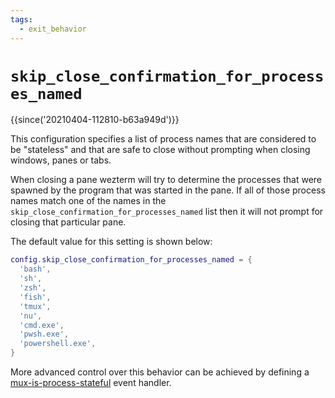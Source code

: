 ```yaml
---
tags:
  - exit_behavior
---
```

# `skip_close_confirmation_for_processes_named`

{{since('20210404-112810-b63a949d')}}

This configuration specifies a list of process names that are
considered to be "stateless" and that are safe to close without
prompting when closing windows, panes or tabs.

When closing a pane wezterm will try to determine the processes
that were spawned by the program that was started in the pane.
If all of those process names match one of the names in the
`skip_close_confirmation_for_processes_named` list then it will
not prompt for closing that particular pane.

The default value for this setting is shown below:

```lua
config.skip_close_confirmation_for_processes_named = {
  'bash',
  'sh',
  'zsh',
  'fish',
  'tmux',
  'nu',
  'cmd.exe',
  'pwsh.exe',
  'powershell.exe',
}
```

More advanced control over this behavior can be achieved by defining a
[mux-is-process-stateful](../mux-events/mux-is-process-stateful.md) event handler.

